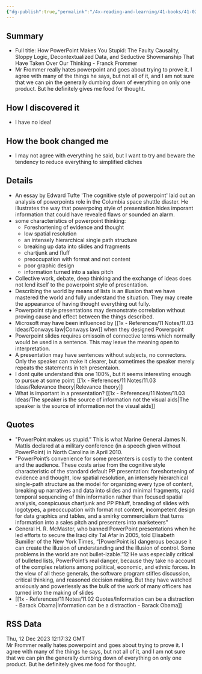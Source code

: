 ```yaml
---
{"dg-publish":true,"permalink":"/4x-reading-and-learning/41-books/41-02-book-reviews/how-powerpoint-makes-you-stupid-franck-frommer/","title":"How Powerpoint makes you stupid - Franck Frommer","created":"2024-02-14T20:17:40.790+03:00","updated":"2025-09-23T06:01:57.248+03:00"}
---
```



## Summary
- Full title: How PowerPoint Makes You Stupid: The Faulty Causality, Sloppy Logic, Decontextualized Data, and Seductive Showmanship That Have Taken Over Our Thinking - Franck Frommer
- Mr Frommer really hates powerpoint and goes about trying to prove it. I agree with many of the things he says, but not all of it, and I am not sure that we can pin the generally dumbing down of everything on only one product. But he definitely gives me food for thought.


## How I discovered it
- I have no idea!

## How the book changed me
- I may not agree with everything he said, but I want to try and beware the tendency to reduce everything to simplified cliches

## Details
- An essay by Edward Tufte 'The cognitive style of powerpoint' laid out an analysis of powerpoints role in the Columbia space shuttle diaster. He illustrates the way that powerpoing style of presentation hides imporant information that could have revealed flaws or sounded an alarm.
- some characteristics of powerpoint thinking:
	- Foreshortening of evidence and thought
	- low spatial resolution
	- an intensely hierarchical single path structure
	- breaking up data into slides and fragments
	- chartjunk and fluff
	- preoccupation with format and not content
	- poor graphic design
	- information turned into a sales pitch
- Collective work, debate, deep thinking and the exchange of ideas does not lend itself to the powerpoint style of presentation.
- Describing the world by means of lists is an illusion that we have mastered the world and fully understand the situation. They may create the appearance of having thought everything out fully.
- Powerpoint style presentations may demonstrate correlation without proving cause and effect between the things described.
- Microsoft may have been influenced by [[1x - References/11 Notes/11.03 Ideas/Conways law\|Conways law]] when they designed Powerpoint
- Powerpoint slides requires omissoin of connective terms which normally would be used in a sentence. This may leave the meaning open to interpretation.
- A presentation may have sentences without subjects, no connectors. Only the speaker can make it clearer, but sometimes the speaker merely repeats the statements in teh presentaion.
- I dont quite understand this one 100%, but it seems interesting enough to pursue at some point: [[1x - References/11 Notes/11.03 Ideas/Relevance theory\|Relevance theory]]
- What is important in a presentation? [[1x - References/11 Notes/11.03 Ideas/The speaker is the source of information not the visual aids\|The speaker is the source of information not the visual aids]]

## Quotes
- "PowerPoint makes us stupid.” This is what Marine General James N. Mattis declared at a military conference (in a speech given without PowerPoint) in North Carolina in April 2010.
- "PowerPoint’s convenience for some presenters is costly to the content and the audience. These costs arise from the cognitive style characteristic of the standard default PP presentation: foreshortening of evidence and thought, low spatial resolution, an intensely hierarchical single-path structure as the model for organizing every type of content, breaking up narratives and data into slides and minimal fragments, rapid temporal sequencing of thin information rather than focused spatial analysis, conspicuous chartjunk and PP Phluff, branding of slides with logotypes, a preoccupation with format not content, incompetent design for data graphics and tables, and a smirky commercialism that turns information into a sales pitch and presenters into marketeers"
- General H. R. McMaster, who banned PowerPoint presentations when he led efforts to secure the Iraqi city Tal Afar in 2005, told Elisabeth Bumiller of the New York Times, “[PowerPoint is] dangerous because it can create the illusion of understanding and the illusion of control. Some problems in the world are not bullet-izable.”12 He was especially critical of bulleted lists, PowerPoint’s real danger, because they take no account of the complex relations among political, economic, and ethnic forces. In the view of all these generals, the software program stifles discussion, critical thinking, and reasoned decision making. But they have watched anxiously and powerlessly as the bulk of the work of many officers has turned into the making of slides
- [[1x - References/11 Notes/11.02 Quotes/Information can be a distraction - Barack Obama\|Information can be a distraction - Barack Obama]]

## RSS Data
<div class='date'>Thu, 12 Dec 2023 12:17:32 GMT</div>
<div class='description'>Mr Frommer really hates powerpoint and goes about trying to prove it. I agree with many of the things he says, but not all of it, and I am not sure that we can pin the generally dumbing down of everything on only one product. But he definitely gives me food for thought.</div>